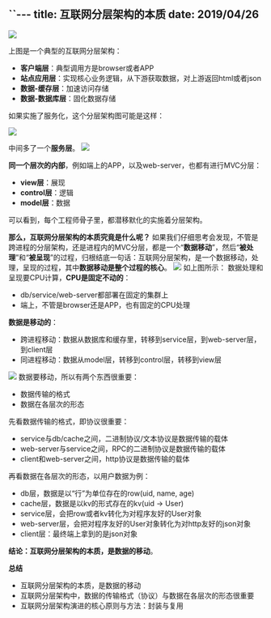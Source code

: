 ``---
title: 互联网分层架构的本质
date: 2019/04/26
---

![](https://upload-images.jianshu.io/upload_images/17572648-985bde5bed275948.jpg?imageMogr2/auto-orient/strip%7CimageView2/2/w/1240)

上图是一个典型的互联网分层架构：
+ **客户端层**：典型调用方是browser或者APP
+ **站点应用层**：实现核心业务逻辑，从下游获取数据，对上游返回html或者json
+ **数据-缓存层**：加速访问存储
+ **数据-数据库层**：固化数据存储

如果实施了服务化，这个分层架构图可能是这样：

![](https://upload-images.jianshu.io/upload_images/17572648-63029c4cf583ed76.png?imageMogr2/auto-orient/strip%7CimageView2/2/w/1240)

中间多了一个**服务层**。
![](https://upload-images.jianshu.io/upload_images/17572648-a434e2d4f116a359.png?imageMogr2/auto-orient/strip%7CimageView2/2/w/1240)

**同一个层次的内部**，例如端上的APP，以及web-server，也都有进行MVC分层：
+ **view层**：展现
+ **control层**：逻辑
+ **model层**：数据

可以看到，每个工程师骨子里，都潜移默化的实施着分层架构。

**那么，互联网分层架构的本质究竟是什么呢？**
如果我们仔细思考会发现，不管是跨进程的分层架构，还是进程内的MVC分层，都是一个“**数据移动**”，然后“**被处理**”和“**被呈现**”的过程，归根结底一句话：互联网分层架构，是一个数据移动，处理，呈现的过程，其中**数据移动是整个过程的核心**。
![](https://upload-images.jianshu.io/upload_images/17572648-188ac762083d3271.png?imageMogr2/auto-orient/strip%7CimageView2/2/w/1240)
如上图所示：
数据处理和呈现要CPU计算，**CPU是固定不动的**：
+ db/service/web-server都部署在固定的集群上
+ 端上，不管是browser还是APP，也有固定的CPU处理

**数据是移动的**：
+ 跨进程移动：数据从数据库和缓存里，转移到service层，到web-server层，到client层
+ 同进程移动：数据从model层，转移到control层，转移到view层

![](https://upload-images.jianshu.io/upload_images/17572648-28ac1537b92b55f0.png?imageMogr2/auto-orient/strip%7CimageView2/2/w/1240)
数据要移动，所以有两个东西很重要：
+ 数据传输的格式
+ 数据在各层次的形态

先看数据传输的格式，即协议很重要：
+ service与db/cache之间，二进制协议/文本协议是数据传输的载体
+ web-server与service之间，RPC的二进制协议是数据传输的载体
+ client和web-server之间，http协议是数据传输的载体
 
再看数据在各层次的形态，以用户数据为例：
+ db层，数据是以“行”为单位存在的row(uid, name, age)
+ cache层，数据是以kv的形式存在的kv(uid -> User)
+ service层，会把row或者kv转化为对程序友好的User对象
+ web-server层，会把对程序友好的User对象转化为对http友好的json对象
+ client层：最终端上拿到的是json对象

**结论：互联网分层架构的本质，是数据的移动**。

**总结**
+ 互联网分层架构的本质，是数据的移动
+ 互联网分层架构中，数据的传输格式（协议）与数据在各层次的形态很重要
+ 互联网分层架构演进的核心原则与方法：封装与复用